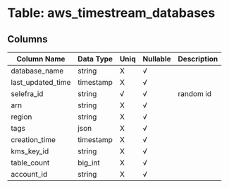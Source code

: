 # Table: aws_timestream_databases

## Columns 

|  Column Name   |  Data Type  | Uniq | Nullable | Description | 
|  ----  | ----  | ----  | ----  | ---- | 
| database_name | string | X | √ |  | 
| last_updated_time | timestamp | X | √ |  | 
| selefra_id | string | √ | √ | random id | 
| arn | string | X | √ |  | 
| region | string | X | √ |  | 
| tags | json | X | √ |  | 
| creation_time | timestamp | X | √ |  | 
| kms_key_id | string | X | √ |  | 
| table_count | big_int | X | √ |  | 
| account_id | string | X | √ |  | 


